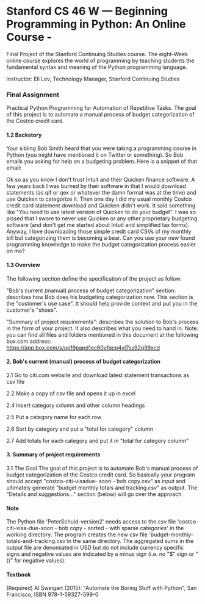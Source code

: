 # Stanford CS 46 W — Beginning Programming in Python: An Online Course -
Final Project of the Stanford Continuing Studies course. The eight-Week online course explores the world of programming by teaching students the fundamental syntax and meaning of the Python programming language.

Instructor:  Eli Lev, Technology Manager, Stanford Continuing Studies

### Final Assignment ###
Practical Python Programming for Automation of Repetitive Tasks. 
The goal of this project is to automate a manual process of budget categorization
of the Costco credit card.  

#### 1.2 Backstory ####
Your sibling Bob Smith heard that you were taking a programming course in Python
(you might have mentioned it on Twitter or something). So Bob emails you asking for
help on a budgeting problem. Here is a snippet of that email:

Ok so as you know I don't trust Intuit and their Quicken finance software. A few years
back I was burned by their software in that I would download statements (as qif or qex
or whatever the damn format was at the time) and use Quicken to categorize it. Then
one day I did my usual monthly Costco credit card statement download and Quicken
didn't work. It said something like "You need to use latest version of Quicken to do your
budget". I was so pissed that I swore to never use Quicken or any other proprietary
budgeting software (and don't get me started about Intuit and simplified tax forms).
Anyway, I love downloading those simple credit card CSVs of my monthly bill but
categorizing them is becoming a bear. Can you use your new found programming
knowledge to make the budget categorization process easier on me?

#### 1.3 Overview ####
The following section define the specification of the project as follow:

"Bob's current (manual) process of budget categorization" section: describes how Bob
does his budgeting categorization now. This section is the "customer's use case". It
should help provide context and put you in the customer's "shoes".

"Summary of project requirements": describes the solution to Bob's process in the form
of your project. It also describes what you need to hand in.
Note: you can find all files and folders mentioned in this document at the following
box.com address: https://app.box.com/s/up19papd1ec60vfqcp4yl7ss92q99xcd


#### 2. Bob's current (manual) process of budget categorization ####

2.1 Go to citi.com website and download latest statement transactions as csv file

2.2 Make a copy of csv file and opens it up in excel

2.4 Insert category column and other column headings

2.5 Put a category name for each row

2.6 Sort by category and put a "total for category" column

2.7 Add totals for each category and put it in "total for category column"


#### 3. Summary of project requirements ####
3.1 The Goal
The goal of this project is to automate Bob's manual process of budget categorization
of the Costco credit card. So basically your program should accept "costco-citi-visadue-
soon - bob copy.csv" as input and ultimately generate "budget monthly totals and
tracking.csv" as output. The "Details and suggestions..." section (below) will go over
the approach.

#### Note ####
The Python file 'PeterSchuld-version2' needs access to the csv file 'costco-citi-visa-due-soon - bob copy - sorted - with sparse categories' in the working directory. The program creates the new csv file 'budget-monthly-totals-and-tracking.csv'in the same directory. The aggregated sums in the output file are denomiated in USD but do not include currency specific signs and negative values are indicated by a minus sign (i.e. no "$" sign or "()" for negative values).

#### Textbook ####
(Required) Al Sweigart (2015): "Automate the Boring Stuff with Python", San Francisco, ISBN 978-1-59327-599-0 

